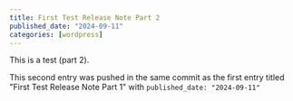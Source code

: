 ```yaml
---
title: First Test Release Note Part 2
published_date: "2024-09-11"
categories: [wordpress]
---
```


This is a test (part 2).

This second entry was pushed in the same commit as the first entry titled "First Test Release Note Part 1" with `published_date: "2024-09-11"`
